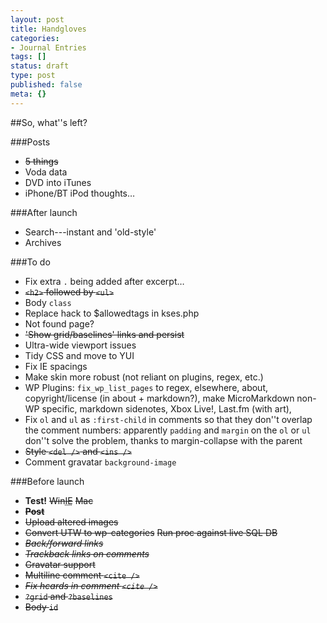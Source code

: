 ```yaml
---
layout: post
title: Handgloves
categories:
- Journal Entries
tags: []
status: draft
type: post
published: false
meta: {}
---
```

##So, what''s left?

###Posts
* <del>5 things</del>
* Voda data
* DVD into iTunes
* iPhone/BT iPod thoughts…

###After launch
* Search---instant and 'old-style'
* Archives

###To do
* Fix extra `.` being added after excerpt…
* <del>`<h2>` followed by `<ul>`</del>
* Body `class`
* Replace hack to $allowedtags in kses.php
* Not found page?
* <del>'Show grid/baselines' links and persist</del>
* Ultra-wide viewport issues
* Tidy CSS and move to YUI
* Fix IE spacings
* Make skin more robust (not reliant on plugins, regex, etc.)
* WP Plugins: `fix_wp_list_pages` to regex, elsewhere, about, copyright/license (in about + markdown?), make MicroMarkdown non-WP specific, markdown sidenotes, Xbox Live!, Last.fm (with art), 
* Fix `ol` and `ul` as `:first-child` in comments so that they don''t overlap the comment numbers: apparently `padding` and `margin` on the `ol` or `ul` don''t solve the problem, thanks to margin-collapse with the parent
* <del>Style `<del />` and `<ins />`</del>
* Comment gravatar `background-image`

###Before launch
* **Test!** <del>Win<abbr title="Internet Explorer">IE</abbr></del> <del>Mac</del>
* <del>**Post**</del>
* <del>Upload altered images</del>
* <del>Convert UTW to wp-categories</del> <del>Run proc against live SQL DB</del>
* <del>*Back/forward links*</del>
* <del>*Trackback links on comments*</del>
* <del>Gravatar support</del>
* <del>Multiline comment `<cite />`</del>
* <del>*Fix hcards in comment `<cite />`*</del>
* <del>`?grid` and `?baselines`</del>
* <del>Body `id`</del>
